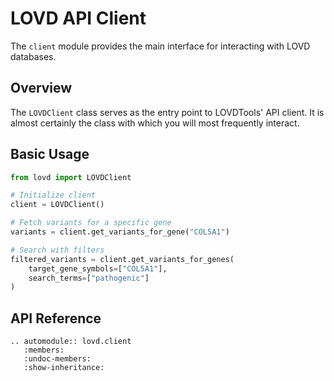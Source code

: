 # LOVD API Client

The `client` module provides the main interface for interacting with LOVD databases.

## Overview

The `LOVDClient` class serves as the entry point to LOVDTools' API client. It is almost certainly the class with which you will most frequently interact.

## Basic Usage

```python
from lovd import LOVDClient

# Initialize client
client = LOVDClient()

# Fetch variants for a specific gene
variants = client.get_variants_for_gene("COL5A1")

# Search with filters
filtered_variants = client.get_variants_for_genes(
    target_gene_symbols=["COL5A1"],
    search_terms=["pathogenic"]
)
```

## API Reference

```{eval-rst}
.. automodule:: lovd.client
   :members:
   :undoc-members:
   :show-inheritance:
```